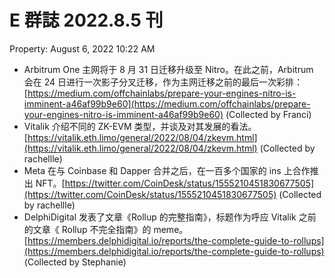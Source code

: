 # E 群誌 2022.8.5 刊

Property: August 6, 2022 10:22 AM

- Arbitrum One 主网将于 8 月 31 日迁移升级至 Nitro。在此之前，Arbitrum 会在 24 日进行一次影子分叉迁移，作为主网迁移之前的最后一次彩排：[https://medium.com/offchainlabs/prepare-your-engines-nitro-is-imminent-a46af99b9e60](https://medium.com/offchainlabs/prepare-your-engines-nitro-is-imminent-a46af99b9e60) (Collected by Franci)
- Vitalik 介绍不同的 ZK-EVM 类型，并谈及对其发展的看法。[https://vitalik.eth.limo/general/2022/08/04/zkevm.html](https://vitalik.eth.limo/general/2022/08/04/zkevm.html) (Collected by rachellle)
- Meta 在与 Coinbase 和 Dapper 合并之后，在一百多个国家的 ins 上合作推出 NFT。[https://twitter.com/CoinDesk/status/1555210451830677505](https://twitter.com/CoinDesk/status/1555210451830677505) (Collected by rachellle)
- DelphiDigital 发表了文章《Rollup 的完整指南》，标题作为呼应 Vitalik 之前的文章《 Rollup 不完全指南》的 meme。[https://members.delphidigital.io/reports/the-complete-guide-to-rollups](https://members.delphidigital.io/reports/the-complete-guide-to-rollups) (Collected by Stephanie)
